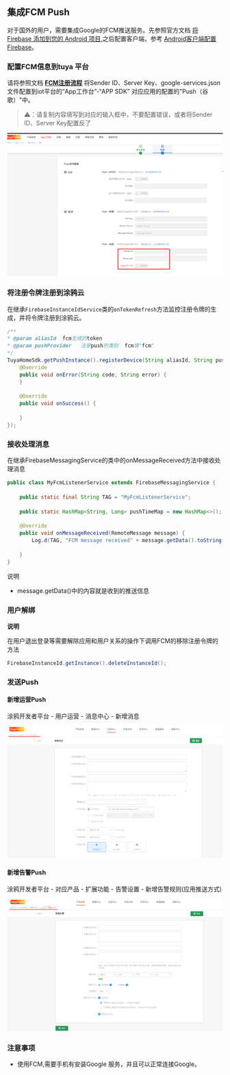 ## 集成FCM Push

对于国外的用户，需要集成Google的FCM推送服务。先参照官方文档 [将 Firebase 添加到您的 Android 项目](https://firebase.google.com/docs/android/setup?hl=zh-cn),之后配置客户端，参考 [Android客户端配置Firebase](https://firebase.google.com/docs/cloud-messaging/android/client?hl=zh-cn)。

### 配置FCM信息到tuya 平台

请将参照文档 [**FCM注册流程**](https://docs.tuya.com/docDetail?code=K8uhkijtdvosi) 将Sender ID、Server Key、google-services.json文件配置到iot平台的“App工作台”-“APP SDK” 对应应用的配置的"Push（谷歌）"中。

> ⚠️：请复制内容填写到对应的输入框中，不要配置错误，或者将Sender ID、Server Key配置反了

![](images/push_fcm_iot_cn.png)


### 将注册令牌注册到涂鸦云

在继承`FirebaseInstanceIdService`类的`onTokenRefresh`方法监控注册令牌的生成，并将令牌注册到涂鸦云。

```java
/**
* @param aliasId  fcm生成的token
* @param pushProvider   注册push的类别  fcm填"fcm"
*/		
TuyaHomeSdk.getPushInstance().registerDevice(String aliasId, String pushProvider, new IResultCallback() {
    @Override
    public void onError(String code, String error) {
    }

    @Override
    public void onSuccess() {

    }
});
```



### 接收处理消息

在继承FirebaseMessagingService的类中的onMessageReceived方法中接收处理消息

```java
public class MyFcmListenerService extends FirebaseMessagingService {

    public static final String TAG = "MyFcmListenerService";

    public static HashMap<String, Long> pushTimeMap = new HashMap<>();

    @Override
    public void onMessageReceived(RemoteMessage message) {
        Log.d(TAG, "FCM message received" + message.getData().toString());
  
    }
}
```

说明

- message.getData()中的内容就是收到的推送信息

### 用户解绑

**说明**

在用户退出登录等需要解除应用和用户关系的操作下调用FCM的移除注册令牌的方法

```java
FirebaseInstanceId.getInstance().deleteInstanceId();
```

### 发送Push

#### 新增运营Push

涂鸦开发者平台 - 用户运营 - 消息中心 - 新增消息

![](images/android-push-setting-operation.png)

#### 新增告警Push

涂鸦开发者平台 - 对应产品 - 扩展功能 - 告警设置 - 新增告警规则(应用推送方式)

![](images/android-push-setting-warning.png)

### 注意事项

* 使用FCM,需要手机有安装Google 服务，并且可以正常连接Google。
